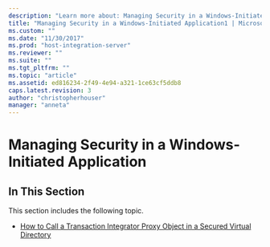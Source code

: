 ```yaml
---
description: "Learn more about: Managing Security in a Windows-Initiated Application"
title: "Managing Security in a Windows-Initiated Application1 | Microsoft Docs"
ms.custom: ""
ms.date: "11/30/2017"
ms.prod: "host-integration-server"
ms.reviewer: ""
ms.suite: ""
ms.tgt_pltfrm: ""
ms.topic: "article"
ms.assetid: ed816234-2f49-4e94-a321-1ce63cf5ddb8
caps.latest.revision: 3
author: "christopherhouser"
manager: "anneta"
---
```

# Managing Security in a Windows-Initiated Application
## In This Section  
 This section includes the following topic.  
  
-   [How to Call a Transaction Integrator Proxy Object in a Secured Virtual Directory](../core/04d0d20d-ad2e-4218-a57c-be7434492817.md)
